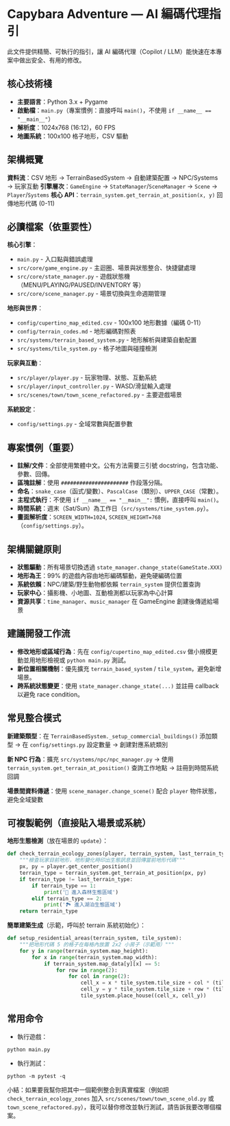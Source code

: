 # Capybara Adventure — AI 編碼代理指引

此文件提供精簡、可執行的指引，讓 AI 編碼代理（Copilot / LLM）能快速在本專案中做出安全、有用的修改。

## 核心技術棧

- **主要語言**：Python 3.x + Pygame
- **啟動檔**：`main.py`（專案慣例：直接呼叫 `main()`，不使用 `if __name__ == "__main__"`）
- **解析度**：1024x768 (16:12)，60 FPS
- **地圖系統**：100x100 格子地形，CSV 驅動

## 架構概覽

**資料流**：CSV 地形 → TerrainBasedSystem → 自動建築配置 → NPC/Systems → 玩家互動
**引擎層次**：`GameEngine` → `StateManager`/`SceneManager` → `Scene` → `Player`/`Systems`
**核心 API**：`terrain_system.get_terrain_at_position(x, y)` 回傳地形代碼 (0-11)

## 必讀檔案（依重要性）

**核心引擎**：

- `main.py` - 入口點與錯誤處理
- `src/core/game_engine.py` - 主迴圈、場景與狀態整合、快捷鍵處理
- `src/core/state_manager.py` - 遊戲狀態機（MENU/PLAYING/PAUSED/INVENTORY 等）
- `src/core/scene_manager.py` - 場景切換與生命週期管理

**地形與世界**：

- `config/cupertino_map_edited.csv` - 100x100 地形數據（編碼 0-11）
- `config/terrain_codes.md` - 地形編碼對照表
- `src/systems/terrain_based_system.py` - 地形解析與建築自動配置
- `src/systems/tile_system.py` - 格子地圖與碰撞檢測

**玩家與互動**：

- `src/player/player.py` - 玩家物理、狀態、互動系統
- `src/player/input_controller.py` - WASD/滑鼠輸入處理
- `src/scenes/town/town_scene_refactored.py` - 主要遊戲場景

**系統設定**：

- `config/settings.py` - 全域常數與配置參數

## 專案慣例（重要）

- **註解/文件**：全部使用繁體中文。公有方法需要三引號 docstring，包含功能、參數、回傳。
- **區塊註解**：使用 `######################` 作段落分隔。
- **命名**：`snake_case`（函式/變數）、`PascalCase`（類別）、`UPPER_CASE`（常數）。
- **主程式執行**：不使用 `if __name__ == "__main__":` 慣例，直接呼叫 `main()`。
- **時間系統**：週末（Sat/Sun）為工作日（`src/systems/time_system.py`）。
- **畫面解析度**：`SCREEN_WIDTH=1024`, `SCREEN_HEIGHT=768`（`config/settings.py`）。

## 架構關鍵原則

- **狀態驅動**：所有場景切換透過 `state_manager.change_state(GameState.XXX)`
- **地形為王**：99% 的遊戲內容由地形編碼驅動，避免硬編碼位置
- **系統依賴**：NPC/建築/野生動物都依賴 `terrain_system` 提供位置查詢
- **玩家中心**：攝影機、小地圖、互動檢測都以玩家為中心計算
- **資源共享**：`time_manager`、`music_manager` 在 GameEngine 創建後傳遞給場景

## 建議開發工作流

- **修改地形或區域行為**：先在 `config/cupertino_map_edited.csv` 做小規模更動並用地形檢視或 `python main.py` 測試。
- **新位置相關機制**：優先擴充 `terrain_based_system` / `tile_system`，避免新增場景。
- **跨系統狀態變更**：使用 `state_manager.change_state(...)` 並註冊 callback 以避免 race condition。

## 常見整合模式

**新建築類型**：在 `TerrainBasedSystem._setup_commercial_buildings()` 添加類型 → 在 `config/settings.py` 設定數量 → 創建對應系統類別

**新 NPC 行為**：擴充 `src/systems/npc/npc_manager.py` → 使用 `terrain_system.get_terrain_at_position()` 查詢工作地點 → 註冊到時間系統回調

**場景間資料傳遞**：使用 `scene_manager.change_scene()` 配合 `player` 物件狀態，避免全域變數

## 可複製範例（直接貼入場景或系統）

**地形生態檢測**（放在場景的 `update`）：

```python
def check_terrain_ecology_zones(player, terrain_system, last_terrain_type):
    """檢查玩家目前地形，地形變化時印出生態訊息並回傳當前地形代碼"""
    px, py = player.get_center_position()
    terrain_type = terrain_system.get_terrain_at_position(px, py)
    if terrain_type != last_terrain_type:
        if terrain_type == 1:
            print('🌲 進入森林生態區域')
        elif terrain_type == 2:
            print('🏞️ 進入湖泊生態區域')
    return terrain_type
```

**簡單建築生成**（示範，呼叫於 terrain 系統初始化）：

```python
def setup_residential_areas(terrain_system, tile_system):
    """把地形代碼 5 的格子在每格內放置 2x2 小房子（示範用）"""
    for y in range(terrain_system.map_height):
        for x in range(terrain_system.map_width):
            if terrain_system.map_data[y][x] == 5:
                for row in range(2):
                    for col in range(2):
                        cell_x = x * tile_system.tile_size + col * (tile_system.tile_size // 2)
                        cell_y = y * tile_system.tile_size + row * (tile_system.tile_size // 2)
                        tile_system.place_house((cell_x, cell_y))
```

## 常用命令

- 執行遊戲：

```
python main.py
```

- 執行測試：

```
python -m pytest -q
```

小結：如果要我幫你把其中一個範例整合到真實檔案（例如把 `check_terrain_ecology_zones` 加入 `src/scenes/town/town_scene_old.py` 或 `town_scene_refactored.py`），我可以替你修改並執行測試，請告訴我要改哪個檔案。

